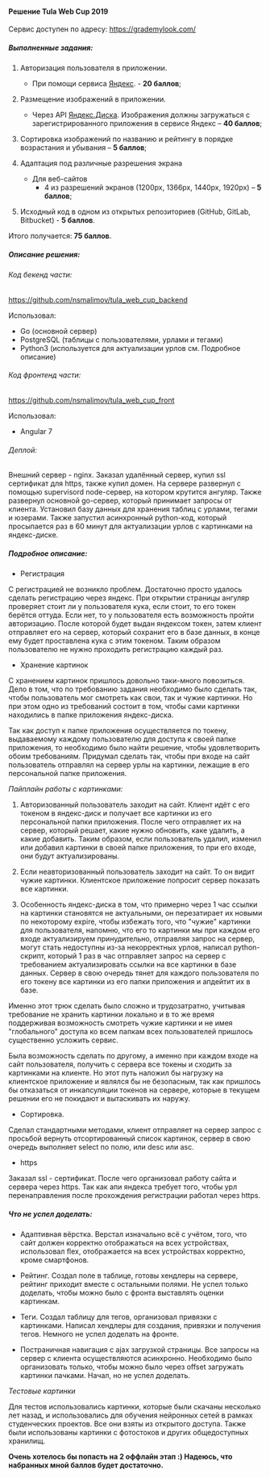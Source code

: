 #### Решение Tula Web Cup 2019

Сервис доступен по адресу: https://grademylook.com/

##### Выполненные задания:

1. Авторизация пользователя в приложении.
   - При помощи сервиса [Яндекс](https://yandex.ru/promo/login). - **20 баллов**;
2. Размещение изображений в приложении. 

   - Через API [Яндекс.Диска](https://tech.yandex.ru/disk/api/concepts/quickstart-docpage/). Изображения должны загружаться
    с зарегистрированного приложения в сервисе Яндекс – **40 баллов**;
6. Сортировка изображений по названию и рейтингу в порядке возрастания и убывания – **5 баллов**;
9. Адаптация под различные разрешения экрана
   - Для веб-сайтов 
     - 4 из разрешений экранов (1200px, 1366px, 1440px, 1920px) – **5 баллов**;
10. Исходный код в одном из открытых репозиториев (GitHub, GitLab, Bitbucket) - **5 баллов**.

Итого получается: **75 баллов**.
     
##### Описание решения:

###### Код бекенд части:

https://github.com/nsmalimov/tula_web_cup_backend

Использовал:

* Go (основной сервер)
* PostgreSQL (таблицы с пользователями, урлами и тегами)
* Python3 (используется для актуализации урлов см. Подробное описание)

######  Код фронтенд части:

https://github.com/nsmalimov/tula_web_cup_front

Использовал:

* Angular 7

######  Деплой:

Внешний сервер - nginx. Заказал удалённый сервер, купил  ssl сертификат для https, также купил домен. На сервере развернул
с помощью supervisord node-сервер, на котором крутится ангуляр. Также развернул основной go-сервер, который принимает запросы от
клиента. Установил базу данных для хранения таблиц с урлами, тегами и юзерами. Также запустил асинхронный python-код, который
просыпается раз в 60 минут для актуализации урлов с картинками на яндекс-диске.

##### Подробное описание:

* Регистрация

С регистрацией не возникло проблем. Достаточно просто удалось сделать регистрацию через яндекс. При открытии страницы
ангуляр проверяет стоит ли у пользователя кука, если стоит, то его токен берётся оттуда. Если нет, то у пользователя
есть возможность пройти авторизацию. После которой будет выдан яндексом токен, затем клиент отправляет его на
сервер, который сохранит его в базе данных, в конце ему будет проставлена кука с этим токеном. Таким образом пользователю не нужно проходить регистрацию каждый раз.

* Хранение картинок

С хранением картинок пришлось довольно таки-много повозиться. Дело в том, что по требованию задания необходимо было сделать так,
чтобы пользователь мог смотреть как свои, так и чужие картинки. Но при этом одно из требований состоит в том, чтобы сами картинки
находились в папке приложения яндекс-диска.

Так как доступ к папке приложения осуществляется по токену, выдаваемому каждому пользователю для доступа к своей папке приложения, то необходимо было найти решение, чтобы удовлетворить обоим требованиям. Придумал сделать так, чтобы при входе на сайт пользователь отправлял на сервер урлы на картинки, лежащие в его персональной папке приложения.

*Пайплайн работы с картинками:*
1. Авторизованный пользователь заходит на сайт. Клиент идёт с его токеном в яндекс-диск и получает все картинки из его персональной
папки приложения. После чего отправляет их на сервер, который решает, какие нужно обновить, каке удалить, а какие добавить. Таким образом,
если пользователь удалил, изменил или добавил картинки в своей папке приложения, то при его входе, они будут актуализированы.

2. Если неавторизованный пользователь заходит на сайт. То он видит чужие картинки. Клиентское приложение попросит сервер показать все картинки.

3. Особенность яндекс-диска в том, что примерно через 1 час ссылки на картинки становятся не актуальными, он перезатирает их
новыми по некоторому expire, чтобы избежать того, что "чужие" картинки для пользователя, напомню, что его то картинки мы при каждом его входе
актуализируем принудительно, отправляя запрос на сервер, могут стать недоступны из-за некорректных урлов, написал
 python-скрипт, который 1 раз в час отправляет запрос на сервер с требованием актуализировать ссылки на все картинки в базе данных.
Сервер в свою очередь тянет для каждого пользователя по его токену все картинки из его папки приложения и апдейтит их в базе.

Именно этот трюк сделать было сложно и трудозатратно, учитывая требование не хранить картинки локально и в то же время поддерживая
возможность смотреть чужие картинки и не имея "глобального" доступа ко всем папкам всех пользователей пришлось существенно усложить сервис.

Была возможность сделать по другому, а именно при каждом входе на сайт пользователя, получить с сервера все токены и сходить за картинками
на клиенте. Но этот путь наложил бы нагрузку на клиентское приложение и являлся бы не безопасным, так как пришлось бы отказаться от
инкапсуляции токенов на сервере, которые в текущем решении его не покидают и вытаскивать их наружу.

* Сортировка. 

Сделал стандартными методами, клиент отправляет на сервер запрос с просьбой вернуть отсортированный список картинок,
сервер в свою очередь выполняет select по полю, или desc или asc.

* https

Заказал ssl - сертификат. После чего организовал работу сайта и сервера через https. Так как апи яндекса
требует того, чтобы урл перенаправления после прохождения регистрации работал через https.

##### Что не успел доделать:

* Адаптивная вёрстка. Верстал изначально всё с учётом, того, что сайт должен корректно отображаться на всех устройствах,
использовал flex, отображается на всех устройствах корректно, кроме смартфонов.

* Рейтинг. Создал поле в таблице, готовы хендлеры на сервере, рейтинг приходит вместе с остальными полями. Не успел только доделать, 
чтобы можно было с фронта выставлять оценки картинкам.

* Теги. Создал таблицу для тегов, организовал привязки с картинками. Написал хендлеры для создания, 
привязки и получения тегов. Немного не успел доделать на фронте.

* Постраничная навигация с ajax загрузкой страницы. Все запросы на сервер с клиента осуществляются асинхронно. Необходимо было
организовать только, чтобы можно было через offset загружать картинки пачками. Начал, но не успел доделать.

*Тестовые картинки*

Для тестов использовались картинки, которые были скачаны несколько лет назад, и использовались для обучения нейронных сетей
в рамках студенческих проектов. Все они взяты из открытого доступа. Также были использованы картинки с фотостоков и других
общедоступных хранилищ.

**Очень хотелось бы попасть на 2 оффлайн этап :) Надеюсь, что набранных мной баллов будет достаточно.**
